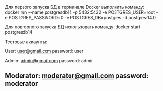 Для первого запуска БД в терминале Docker выполнить команду:
docker run --name postgresdb14  -p 5432:5432 -e POSTGRES_USER=root -e POSTGRES_PASSWORD=0 -e POSTGRES_DB=postgres -d postgres:14.0

Для повторного запуска БД использовать команду:
docker start postgresdb14


Тестовые аккаунты:

User: 
user@gmail.com password: user

Admin: 
admin@gmail.com password: admin

Moderator: 
moderator@gmail.com password: moderator
---

